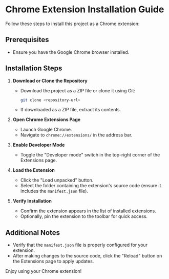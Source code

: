 # Chrome Extension Installation Guide

Follow these steps to install this project as a Chrome extension:

## Prerequisites
- Ensure you have the Google Chrome browser installed.

## Installation Steps

1. **Download or Clone the Repository**
    - Download the project as a ZIP file or clone it using Git:
      ```bash
      git clone <repository-url>
      ```
    - If downloaded as a ZIP file, extract its contents.

2. **Open Chrome Extensions Page**
    - Launch Google Chrome.
    - Navigate to `chrome://extensions/` in the address bar.

3. **Enable Developer Mode**
    - Toggle the "Developer mode" switch in the top-right corner of the Extensions page.

4. **Load the Extension**
    - Click the "Load unpacked" button.
    - Select the folder containing the extension's source code (ensure it includes the `manifest.json` file).

5. **Verify Installation**
    - Confirm the extension appears in the list of installed extensions.
    - Optionally, pin the extension to the toolbar for quick access.

## Additional Notes
- Verify that the `manifest.json` file is properly configured for your extension.
- After making changes to the source code, click the "Reload" button on the Extensions page to apply updates.

Enjoy using your Chrome extension!